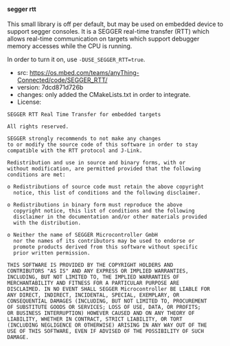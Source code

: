#### segger rtt

This small library is off per default, but may be used on embedded device to support segger consoles. It is a SEGGER real-time transfer (RTT) which allows real-time communication on targets which support debugger memory accesses while the CPU is running.

In order to turn it on, use `-DUSE_SEGGER_RTT=true`.


- src: https://os.mbed.com/teams/anyThing-Connected/code/SEGGER_RTT/
- version: 7dcd871d726b
- changes: only added the CMakeLists.txt in order to integrate.
- License: 

```
SEGGER RTT Real Time Transfer for embedded targets         
                                                                   
All rights reserved.                                               
                                                                   
SEGGER strongly recommends to not make any changes                 
to or modify the source code of this software in order to stay     
compatible with the RTT protocol and J-Link.                       
                                                                   
Redistribution and use in source and binary forms, with or         
without modification, are permitted provided that the following    
conditions are met:                                                
                                                                   
o Redistributions of source code must retain the above copyright   
  notice, this list of conditions and the following disclaimer.    
                                                                   
o Redistributions in binary form must reproduce the above          
  copyright notice, this list of conditions and the following      
  disclaimer in the documentation and/or other materials provided  
  with the distribution.                                           
                                                                   
o Neither the name of SEGGER Microcontroller GmbH                  
  nor the names of its contributors may be used to endorse or      
  promote products derived from this software without specific     
  prior written permission.                                        
                                                                   
THIS SOFTWARE IS PROVIDED BY THE COPYRIGHT HOLDERS AND             
CONTRIBUTORS "AS IS" AND ANY EXPRESS OR IMPLIED WARRANTIES,        
INCLUDING, BUT NOT LIMITED TO, THE IMPLIED WARRANTIES OF           
MERCHANTABILITY AND FITNESS FOR A PARTICULAR PURPOSE ARE           
DISCLAIMED. IN NO EVENT SHALL SEGGER Microcontroller BE LIABLE FOR 
ANY DIRECT, INDIRECT, INCIDENTAL, SPECIAL, EXEMPLARY, OR           
CONSEQUENTIAL DAMAGES (INCLUDING, BUT NOT LIMITED TO, PROCUREMENT  
OF SUBSTITUTE GOODS OR SERVICES; LOSS OF USE, DATA, OR PROFITS;    
OR BUSINESS INTERRUPTION) HOWEVER CAUSED AND ON ANY THEORY OF      
LIABILITY, WHETHER IN CONTRACT, STRICT LIABILITY, OR TORT          
(INCLUDING NEGLIGENCE OR OTHERWISE) ARISING IN ANY WAY OUT OF THE  
USE OF THIS SOFTWARE, EVEN IF ADVISED OF THE POSSIBILITY OF SUCH   
DAMAGE.
```


